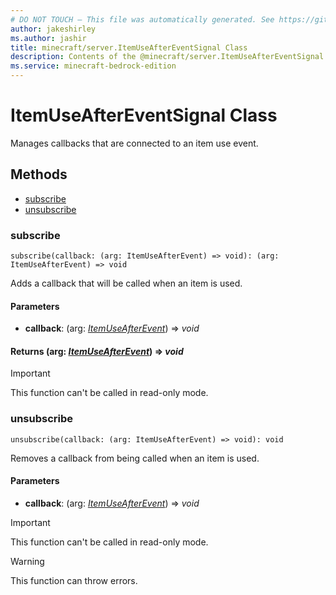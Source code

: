 ```yaml
---
# DO NOT TOUCH — This file was automatically generated. See https://github.com/mojang/minecraftapidocsgenerator to modify descriptions, examples, etc.
author: jakeshirley
ms.author: jashir
title: minecraft/server.ItemUseAfterEventSignal Class
description: Contents of the @minecraft/server.ItemUseAfterEventSignal class.
ms.service: minecraft-bedrock-edition
---
```

# ItemUseAfterEventSignal Class

Manages callbacks that are connected to an item use event.

## Methods
- [subscribe](#subscribe)
- [unsubscribe](#unsubscribe)

### **subscribe**
`
subscribe(callback: (arg: ItemUseAfterEvent) => void): (arg: ItemUseAfterEvent) => void
`

Adds a callback that will be called when an item is used.

#### **Parameters**
- **callback**: (arg: [*ItemUseAfterEvent*](ItemUseAfterEvent.md)) => *void*

#### **Returns** (arg: [*ItemUseAfterEvent*](ItemUseAfterEvent.md)) => *void*

> [!IMPORTANT]
> This function can't be called in read-only mode.

### **unsubscribe**
`
unsubscribe(callback: (arg: ItemUseAfterEvent) => void): void
`

Removes a callback from being called when an item is used.

#### **Parameters**
- **callback**: (arg: [*ItemUseAfterEvent*](ItemUseAfterEvent.md)) => *void*

> [!IMPORTANT]
> This function can't be called in read-only mode.

> [!WARNING]
> This function can throw errors.
